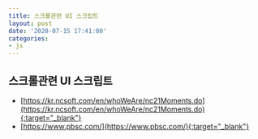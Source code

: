 ```yaml
---
title: 스크롤관련 UI 스크립트
layout: post
date: '2020-07-15 17:41:00'
categories:
- js
---
```


## 스크롤관련 UI 스크립트

* [https://kr.ncsoft.com/en/whoWeAre/nc21Moments.do](https://kr.ncsoft.com/en/whoWeAre/nc21Moments.do){:target="_blank"}
* [https://www.pbsc.com/](https://www.pbsc.com/){:target="_blank"}